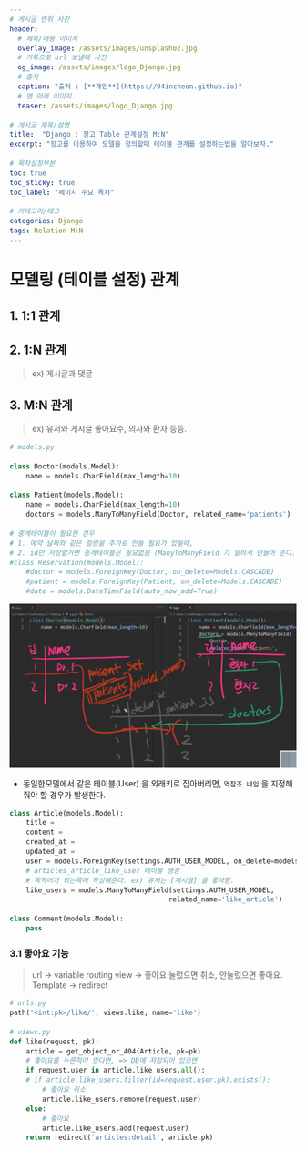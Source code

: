 ```yaml
---
# 게시글 맨위 사진
header:
  # 제목/내용 이미지
  overlay_image: /assets/images/unsplash02.jpg
  # 카톡으로 url 보낼때 사진
  og_image: /assets/images/logo_Django.jpg
  # 출처
  caption: "출처 : [**개인**](https://94incheon.github.io)"
  # 맨 아래 이미지
  teaser: /assets/images/logo_Django.jpg

# 게시글 제목/설명
title:  "Django : 장고 Table 관계설정 M:N"
excerpt: "장고를 이용하여 모델을 정의할때 테이블 관계를 설정하는법을 알아보자."

# 목차설정부분
toc: true
toc_sticky: true
toc_label: "페이지 주요 목차"

# 카테고리/태그
categories: Django
tags: Relation M:N
---
```


# 모델링 (테이블 설정) 관계

## 1. 1:1 관계

## 2. 1:N 관계

> ex) 게시글과 댓글

## 3. M:N 관계

> ex) 유저와 게시글 좋아요수, 의사와 환자 등등.

```python
# models.py

class Doctor(models.Model):
    name = models.CharField(max_length=10)

class Patient(models.Model):
    name = models.CharField(max_length=10)
    doctors = models.ManyToManyField(Doctor, related_name='patients')

# 중계테이블이 필요한 경우
# 1. 예약 날짜와 같은 컬럼을 추가로 만들 필요가 있을때,
# 2. id만 저장할거면 중계테이블은 필요없음 (ManyToManyField 가 알아서 만들어 준다.)
#class Reservation(models.Model):
    #doctor = models.ForeignKey(Doctor, on_delete=Models.CASCADE)
    #patient = models.ForeignKey(Patient, on_delete=Models.CASCADE)
    #date = models.DateTimeField(auto_now_add=True)

```

![image-20200428101855379](/assets/images/Django/image-20200428101855379.png)


- 동일한모델에서 같은 테이블(User) 을 외래키로 잡아버리면, `역참조 네임` 을 지정해줘야 할 경우가 발생한다.

```python
class Article(models.Model):
    title =
    content =
    created_at =
    updated_at =
    user = models.ForeignKey(settings.AUTH_USER_MODEL, on_delete=models.CASCADE)
    # articles_article_like_user 테이블 생성
    # 목적어가 되는쪽에 작성해준다. ex) 유저는 [게시글] 을 좋아함.
    like_users = models.ManyToManyField(settings.AUTH_USER_MODEL,
                                       related_name='like_article')

class Comment(models.Model):
    pass
```



### 3.1 좋아요 기능

> url -> variable routing
> view -> 좋아요 눌렀으면 취소, 안눌렀으면 좋아요.
> Template -> redirect

```python
# urls.py
path('<int:pk>/like/', views.like, name='like')

# views.py
def like(request, pk):
    article = get_object_or_404(Article, pk=pk)
    # 좋아요를 누른적이 있다면, => DB에 저장되어 있으면
    if request.user in article.like_users.all():
    # if article.like_users.filter(id=request.user.pk).exists():
        # 좋아요 취소
        article.like_users.remove(request.user)
    else:
        # 좋아요
        article.like_users.add(request.user)
    return redirect('articles:detail', article.pk)
```
